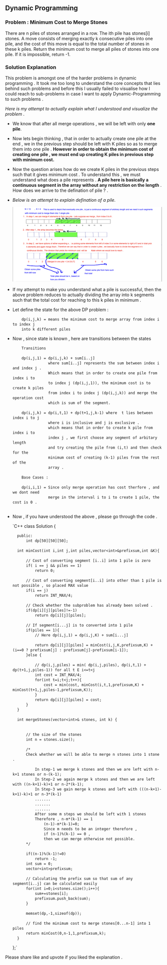 ##  Dynamic Programming 

### Problem : Minimum Cost to Merge Stones
There are n piles of stones arranged in a row. The ith pile has stones[i] stones.
A move consists of merging exactly k consecutive piles into one pile, and the cost of this move is equal to the total number of stones in these k piles.
Return the minimum cost to merge all piles of stones into one pile. If it is impossible, return -1.

### Solution Explanation

This problem is amongst one of the harder problems in dynamic programming . It took me too long to understand the core concepts that lies behind such problems and before this I usually failed to visualise how I could reach to sub-problems in case I want to apply Dynamic-Programming to such problems . 


*Here is my attempt to actually explain what I understood and visualize the problem .* 


-  We know that after all merge operations , we will be left with only **one pile**.


-  Now lets begin thinking , that in order to actually create one pile at the end , we
    in the previous step should be left with  K piles so as to merge them into one pile . **However in order to obtain the minimum cost of creating one pile , we must end up creating K piles in previous step with minimum cost.**


-  Now the question arises how do we create K piles in the previous steps such that
    it gives minimum cost . To understand this , we must understand what does a pile
    represents . **A pile here is basically a continuous segment in the array without any restriction on the length** . How does we arrive to the defination of pile ? .


-  *Below is an attempt to explain defination of a pile.* 

   ![Description of a pile](/images/Screenshot.png) 


-  If my attempt to make you understand what a pile is successful, then the above problem
    reduces to actually dividing the array into k segments such that the total cost for 
    reaching to this k piles in minimum . 


-  Let define the state for the above DP problem :

   ``` 
       dp(i,j,k) = means the minimum cost to merge array from index i to index j 
       into k different piles 
   
   ```

- Now , since state is known , here are transitions between the states 
   
   
   ``` 
       Transitions 

       dp(i,j,1) = dp(i,j,k) + sum[i..j]
                   where sum[i..j] represents the sum between index i and index j .
                   Which means that in order to create one pile from index i to 
                   to index j (dp(i,j,1)), the minimum cost is to create k piles 
                   from index i to index j (dp(i,j,k)) and merge the operation cost
                   which is sum of the segment.               

       dp(i,j,k) = dp(i,t,1) + dp(t+1,j,k-1) where  t lies between index i to j 
                   where i is inclusive and j is exclusive .
                   which means that in order to create k pile from index i to 
                   index j , we first choose any segment of arbitary length 
                   and try creating the pile from (i,t) and then check for the
                   minimum cost of creating (k-1) piles from the rest of the 
                   array .

       Base Cases :
       
       dp(i,i,1) = Since only merge operation has cost therfore , and we dont need 
                   merge in the interval i to i to create 1 pile, the cost is 0 . 


   ```


- Now , if you have understood the above , please go through the code .  


    `C++ class Solution {
            
        public:
            int dp[50][50][50];
    
        int minCost(int i,int j,int piles,vector<int>&prefixsum,int &K){
            
            // Cost of converting segment [i..i] into 1 pile is zero
            if( i == j && piles == 1)
                return 0;
            
            // Cost of converting segment[i..i] into other than 1 pile is not possible , so placed MAX value
            if(i == j)
                return INT_MAX/4;
            
            // Check whether the subproblem has already been solved . 
            if(dp[i][j][piles]!=-1)
                return dp[i][j][piles];
            
            // If segment[i...j] is to converted into 1 pile 
            if(piles == 1){
                // Here dp(i,j,1) = dp(i,j,K) + sum[i...j]
                
                return dp[i][j][piles] = minCost(i,j,K,prefixsum,K) + (i==0 ? prefixsum[j] : prefixsum[j]-prefixsum[i-1]);
            }else {
                
                // dp(i,j,piles) = min( dp(i,j,piles), dp(i,t,1) + dp(t+1,j,piles-1)) for all t E i<=t<j
                int cost = INT_MAX/4;
                for(int t=i;t<j;t++){
                    cost = min(cost, minCost(i,t,1,prefixsum,K) + minCost(t+1,j,piles-1,prefixsum,K));                
                }
                return dp[i][j][piles] = cost;
            }
        }
    
        int mergeStones(vector<int>& stones, int k) {
            
            
            // the size of the stones 
            int n = stones.size();
            
            /* 
            Check whether we will be able to merge n stones into 1 stone . 
                
                In step-1 we merge k stones and then we are left with n-k+1 stones or n-(k-1);
                In Step-2 we again merge k stones and then we are left with ((n-k+1)-k)+1 or n-2*(k-1);
                In Step-3 we gain merge k stones and left with (((n-k+1)-k+1)-k)+1 or n-3*(k-1)
                .......
                .......
                .......
                After some m steps we should be left with 1 stones 
                Therefore , n-m*(k-1) == 1
                    (n-1)-m*(k-1)=0;
                    Since m needs to be an integer therefore , 
                    if (n-1)%(k-1) == 0 , 
                    then we can merge otherwise not possible.
            */
            
            if((n-1)%(k-1)!=0)
                return -1;
            int sum = 0;
            vector<int>prefixsum;
            
            // Calculating the prefix sum so that sum of any segment[i..j] can be calculated easily
            for(int i=0;i<stones.size();i++){
                sum+=stones[i];
                prefixsum.push_back(sum);
            }
            
            memset(dp,-1,sizeof(dp));
            
            // find the minimum cost to merge stones[0...n-1] into 1 piles
            return minCost(0,n-1,1,prefixsum,k);
        }
    };`
       


Please share like and upvote if you liked the explanation .